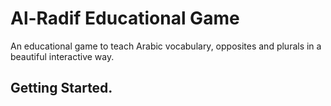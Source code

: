 # Al-Radif Educational Game

An educational game to teach Arabic vocabulary, opposites and plurals in a beautiful interactive way.

## Getting Started. 

